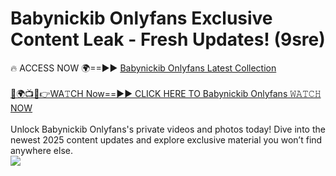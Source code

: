 # Babynickib Onlyfans Exclusive Content Leak - Fresh Updates! (9sre)

🔥 ACCESS NOW 🌍==►► <a href="https://tinyurl.com/kvy9nzfs" rel="nofollow">Babynickib Onlyfans Latest Collection</a>
<br><br>
[🔴🌍📺📱👉WA𝚃CH Now==►► CLICK HERE TO Babynickib Onlyfans 𝚆𝙰𝚃𝙲𝙷 NOW](https://tinyurl.com/kvy9nzfs)
<br><br>
Unlock Babynickib Onlyfans's private videos and photos today! Dive into the newest 2025 content updates and explore exclusive material you won’t find anywhere else.
<br>
<a href="https://tinyurl.com/kvy9nzfs" rel="nofollow" data-target="animated-image.originalLink"><img src="https://camo.githubusercontent.com/8a4f000d20f83aca3bf7ec5f350d767afa0574a8a352519fd8cfa583a6f93a33/68747470733a2f2f692e696d6775722e636f6d2f644a486b345a712e676966" data-canonical-src="https://i.imgur.com/dJHk4Zq.gif" style="max-width: 100%; display: inline-block;" data-target="animated-image.originalImage"></a>
<br>
